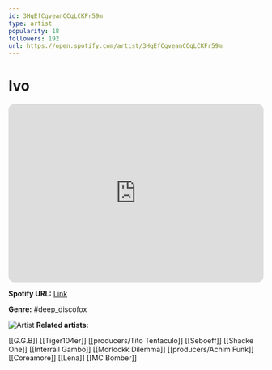 ```yaml
---
id: 3HqEfCgveanCCqLCKFr59m
type: artist
popularity: 18
followers: 192
url: https://open.spotify.com/artist/3HqEfCgveanCCqLCKFr59m
---
```

# Ivo

<iframe style="border-radius:12px" src="https://open.spotify.com/embed/artist/3HqEfCgveanCCqLCKFr59m" width="100%" height="352" frameBorder="0" allowfullscreen="" allow="autoplay; clipboard-write; encrypted-media; fullscreen; picture-in-picture" loading="lazy"></iframe>

**Spotify URL:** [Link](https://open.spotify.com/artist/3HqEfCgveanCCqLCKFr59m)

**Genre:**  #deep_discofox

![Artist](https://i.scdn.co/image/ab67616d0000b273ccbd0688ba4a617666c7ee0e)
**Related artists:**

[[G.G.B]]
[[Tiger104er]]
[[producers/Tito Tentaculo]]
[[Seboeff]]
[[Shacke One]]
[[Interrail Gambo]]
[[Morlockk Dilemma]]
[[producers/Achim Funk]]
[[Coreamore]]
[[Lena]]
[[MC Bomber]]
